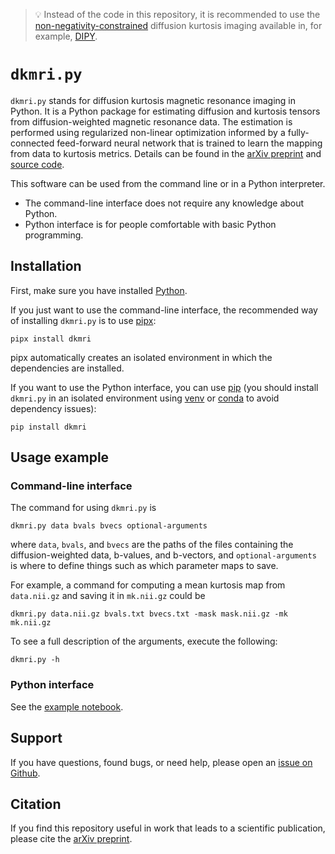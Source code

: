 > 💡 Instead of the code in this repository, it is recommended to use the [non-negativity-constrained](https://doi.org/10.1016/j.neuroimage.2019.116405) diffusion kurtosis imaging available in, for example, [DIPY](https://github.com/dipy/dipy).

# `dkmri.py`

`dkmri.py` stands for diffusion kurtosis magnetic resonance imaging in Python. It is a Python package for estimating diffusion and kurtosis tensors from diffusion-weighted magnetic resonance data. The estimation is performed using regularized non-linear optimization informed by a fully-connected feed-forward neural network that is trained to learn the mapping from data to kurtosis metrics. Details can be found in the [arXiv preprint](https://arxiv.org/abs/2203.07327) and [source code](https://github.com/kerkelae/dkmri/blob/main/dkmri/dkmri.py).

This software can be used from the command line or in a Python interpreter.

- The command-line interface does not require any knowledge about Python.
- Python interface is for people comfortable with basic Python programming.

## Installation

First, make sure you have installed [Python](https://www.python.org/downloads/).

If you just want to use the command-line interface, the recommended way of installing `dkmri.py` is to use [pipx](https://github.com/pypa/pipx/#install-pipx):

```
pipx install dkmri
```

pipx automatically creates an isolated environment in which the dependencies are installed.

If you want to use the Python interface, you can use [pip](https://pip.pypa.io/en/stable/) (you should install `dkmri.py` in an isolated environment using [venv](https://docs.python.org/3/library/venv.html) or [conda](https://docs.conda.io/projects/conda/en/latest/user-guide/tasks/manage-environments.html) to avoid dependency issues):

```
pip install dkmri
```

## Usage example

### Command-line interface

The command for using `dkmri.py` is

```
dkmri.py data bvals bvecs optional-arguments
```

where `data`, `bvals`, and `bvecs` are the paths of the files containing the
diffusion-weighted data, b-values, and b-vectors, and `optional-arguments` is
where to define things such as which parameter maps to save.

For example, a command for computing a mean kurtosis map from `data.nii.gz` and
saving it in `mk.nii.gz` could be

```
dkmri.py data.nii.gz bvals.txt bvecs.txt -mask mask.nii.gz -mk mk.nii.gz
```

To see a full description of the arguments, execute the following:

```
dkmri.py -h
```

### Python interface

See the [example notebook](https://github.com/kerkelae/dkmri/blob/main/docs/example.ipynb).

## Support

If you have questions, found bugs, or need help, please open an
[issue on Github](https://github.com/kerkelae/dkmri/issues).

## Citation

If you find this repository useful in work that leads to a scientific publication, please cite the [arXiv preprint](https://arxiv.org/abs/2203.07327).